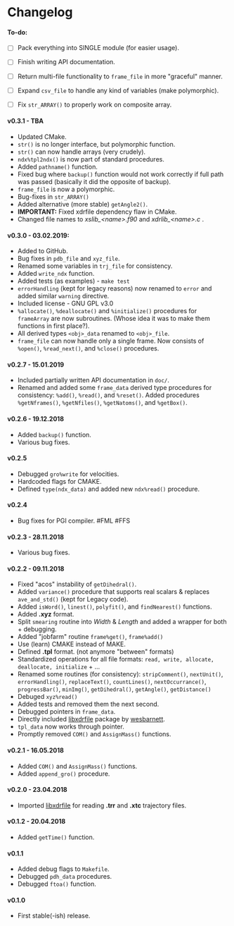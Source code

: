 # Changelog

#### To-do:
- [ ] Pack everything into SINGLE module (for easier usage).
- [ ] Finish writing API documentation.
- [ ] Return multi-file functionality to `frame_file` in more "graceful" manner.
- [ ] Expand `csv_file` to handle any kind of variables (make polymorphic).

- [ ] Fix `str_ARRAY()` to properly work on composite array.

#### v0.3.1 - TBA
- Updated CMake.  
- `str()` is no longer interface, but polymorphic function.  
- `str()` can now handle arrays (very crudely).  
- `ndx%tpl2ndx()` is now part of standard procedures.
- Added `pathname()` function.  
- Fixed bug where `backup()` function would not work correctly if full path was passed (basically it did the opposite of backup).  
- `frame_file` is now a polymorphic.
- Bug-fixes in `str_ARRAY()`
- Added alternative (more stable) `getAngle2()`.  
- **IMPORTANT:** Fixed xdrfile dependency flaw in CMake.
- Changed file names to *xslib_<name\>.f90* and *xdrlib_<name\>.c* .  

#### v0.3.0 - 03.02.2019:
- Added to GitHub.  
- Bug fixes in `pdb_file` and `xyz_file`.  
- Renamed some variables in `trj_file` for consistency.
- Added `write_ndx` function.  
- Added tests (as examples) - `make test`
- `errorHandling` (kept for legacy reasons) now renamed to `error` and added similar `warning` directive.
- Included license - GNU GPL v3.0
- `%allocate()`, `%deallocate()` and `%initialize()` procedures for `frameArray` are now subroutines. (Whose idea it was to make them functions in first place?).
- All derived types `<obj>_data` renamed to `<obj>_file`.
- `frame_file` can now handle only a single frame. Now consists of `%open()`, `%read_next()`, and `%close()` procedures.

#### v0.2.7 - 15.01.2019
- Included partially written API documentation in `doc/`.
- Renamed and added some `frame_data` derived type procedures for consistency: `%add()`, `%read()`, and `%reset()`. Added procedures `%getNframes()`, `%getNfiles()`, `%getNatoms()`, and `%getBox()`.

#### v0.2.6 - 19.12.2018
- Added `backup()` function.
- Various bug fixes.

#### v0.2.5
- Debugged `gro%write` for velocities.
- Hardcoded flags for CMAKE.  
- Defined `type(ndx_data)` and added new `ndx%read()` procedure.

#### v0.2.4
- Bug fixes for PGI compiler. #FML #FFS  

#### v0.2.3 - 28.11.2018
- Various bug fixes.

#### v0.2.2 - 09.11.2018
- Fixed "acos" instability of `getDihedral()`.  
- Added `variance()` procedure that supports real scalars & replaces `ave_and_std()` (kept for Legacy code).  
- Added `isWord()`, `linest()`, `polyfit()`, and `findNearest()` functions.  
- Added **.xyz** format.  
- Split `smearing` routine into *Width* & *Length* and added a wrapper for both + debugging.
- Added "jobfarm" routine `frame%get()`, `frame%add()`  
- Use (learn) CMAKE instead of MAKE.  
- Defined **.tpl** format. (not anymore "between" formats)
- Standardized operations for all file formats: `read, write, allocate, deallocate, initialize` + ...  
- Renamed some routines (for consistency): `stripComment()`, `nextUnit()`, `errorHandling()`, `replaceText()`, `countLines()`, `nextOccurrance()`, `progressBar()`, `minImg()`, `getDihedral()`, `getAngle()`, `getDistance()`
- Debuged `xyz%read()`
- Added tests and removed them the next second.
- Debugged pointers in `frame_data`.
- Directly included [libxdrfile](https://github.com/wesbarnett/libxdrfile) package by [wesbarnett](https://github.com/wesbarnett).  
- `tpl_data` now works through pointer.
- Promptly removed `COM()` and `AssignMass()` functions.

#### v0.2.1 - 16.05.2018
- Added `COM()` and `AssignMass()` functions.
- Added `append_gro()` procedure.

#### v0.2.0 - 23.04.2018
- Imported [libxdrfile](https://github.com/wesbarnett/libxdrfile) for reading **.trr** and **.xtc** trajectory files.

#### v0.1.2 - 20.04.2018
- Added `getTime()` function.  

#### v0.1.1
- Added debug flags to `Makefile`.  
- Debugged `pdh_data` procedures.  
- Debugged `ftoa()` function.  

#### v0.1.0
- First stable(-ish) release.  
